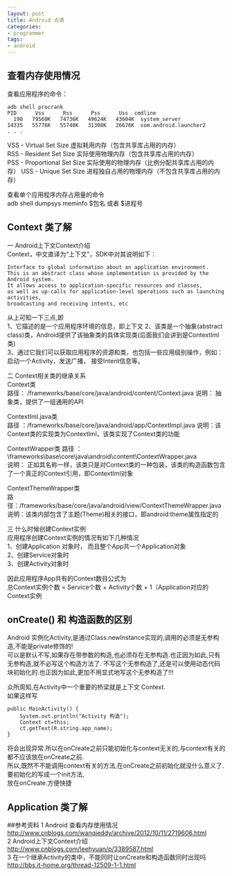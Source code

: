 ```yaml
---
layout: post
title: Android 点滴
categories:
- programmer
tags:
- android
---
```




## 查看内存使用情况
查看应用程序的命令：	

	adb shell procrank
	PID      Vss      Rss      Pss      Uss  cmdline
	  190   79560K   74736K   49624K   43604K  system_server
	14335   55776K   55740K   31308K   26676K  com.android.launcher2
	. . .

VSS - Virtual Set Size 虚拟耗用内存（包含共享库占用的内存）	
RSS - Resident Set Size 实际使用物理内存（包含共享库占用的内存）	
PSS - Proportional Set Size 实际使用的物理内存（比例分配共享库占用的内存）	
USS - Unique Set Size 进程独自占用的物理内存（不包含共享库占用的内存）	


查看单个应用程序内存占用量的命令	
adb shell dumpsys meminfo $包名 或者 $进程号


## Context 类了解
一 Android上下文Context介绍	
Context，中文直译为“上下文”，SDK中对其说明如下：

	Interface to global information about an application environment. 
	This is an abstract class whose implementation is provided by the Android system. 
	It allows access to application-specific resources and classes, 
	as well as up-calls for application-level operations such as launching activities, 
	broadcasting and receiving intents, etc

从上可知一下三点,即	
1、它描述的是一个应用程序环境的信息，即上下文	
2、该类是一个抽象(abstract class)类，Android提供了该抽象类的具体实现类(后面我们会讲到是ContextIml类)	
3、通过它我们可以获取应用程序的资源和类，也包括一些应用级别操作，例如：启动一个Activity，发送广播，
	接受Intent信息等。	

二 Context相关类的继承关系	
Context类	
路径： /frameworks/base/core/java/android/content/Context.java	
说明：  抽象类，提供了一组通用的API	

ContextIml.java类	
路径 ：/frameworks/base/core/java/android/app/ContextImpl.java	
说明：该Context类的实现类为ContextIml，该类实现了Context类的功能	

ContextWrapper类	
路径 ：\frameworks\base\core\java\android\content\ContextWrapper.java	
说明： 正如其名称一样，该类只是对Context类的一种包装，该类的构造函数包含了一个真正的Context引用，即ContextIml对象	

ContextThemeWrapper类	
路径：/frameworks/base/core/java/android/view/ContextThemeWrapper.java	
说明：该类内部包含了主题(Theme)相关的接口，即android:theme属性指定的	


三 什么时候创建Context实例	
应用程序创建Context实例的情况有如下几种情况	
1、创建Application 对象时， 而且整个App共一个Application对象	
2、创建Service对象时	
3、创建Activity对象时	

因此应用程序App共有的Context数目公式为	
总Context实例个数 = Service个数 + Activity个数 + 1（Application对应的Context实例	


## onCreate() 和 构造函数的区别
Android 实例化Activity,是通过Class.newInstance实现的,调用的必须是无参构造,不能是private修饰的!	
可以是默认不写,如果存在带参数的构造,也必须存在无参构造.也正因为如此,只有无参构造,就不必写这个构造方法了.	
不写这个无参构造了,还是可以使用动态代码块初始化的.也正因为如此,更加不用显式地写这个无参构造了!!!	

众所周知,在Activity中一个重要的桥梁就是上下文 Context.	
如果这样写	

	public MainActivity() {
		System.out.println("Activity 构造");
		Context ct=this;
		ct.getText(R.string.app_name);
	}

将会出现异常.所以在onCreate之前只能初始化与context无关的,与context有关的都不应该放在onCreate之前.	
所以,既然不不能调用context有关的方法,在onCreate之前初始化就没什么意义了.要初始化的写成一个init方法,	
放在onCreate.方便快捷



## Application 类了解



	
##参考资料
1	Android 查看内存使用情况	
	http://www.cnblogs.com/wanqieddy/archive/2012/10/11/2719606.html	
2	Android上下文Context介绍	
	http://www.cnblogs.com/leehyuan/p/3389587.html	
3	在一个继承Activity的类中，不能同时让onCreate和构造函数同时出现吗	
	http://bbs.it-home.org/thread-12509-1-1.html	







